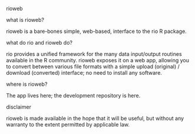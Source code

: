 rioweb

what is rioweb?

rioweb is a bare-bones simple, web-based, interface to the rio R package.

what do rio and rioweb do?

rio provides a unified framework for the many data input/output routines available in the R community. rioweb exposes it on a web app, allowing you to convert between various file formats with a simple upload (original) / download (converted) interface; no need to install any software.

where is rioweb?

The app lives here; the development repository is here.

disclaimer

rioweb is made available in the hope that it will be useful, but without any warranty to the extent permitted by applicable law.